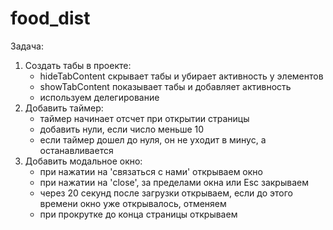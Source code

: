 # food_dist

Задача:
1) Создать табы в проекте:
    - hideTabContent скрывает табы и убирает активность у элементов
    - showTabContent показывает табы и добавляет активность
    - используем делегирование
2) Добавить таймер:
    - таймер начинает отсчет при открытии страницы
    - добавить нули, если число меньше 10
    - если таймер дошел до нуля, он не уходит в минус, а останавливается
3) Добавить модальное окно:
    - при нажатии на 'связаться с нами' открываем окно
    - при нажатии на 'close', за пределами окна или Esc закрываем
    - через 20 секунд после загрузки открываем, если до этого времени окно уже открывалось, отменяем
    - при прокрутке до конца страницы открываем
